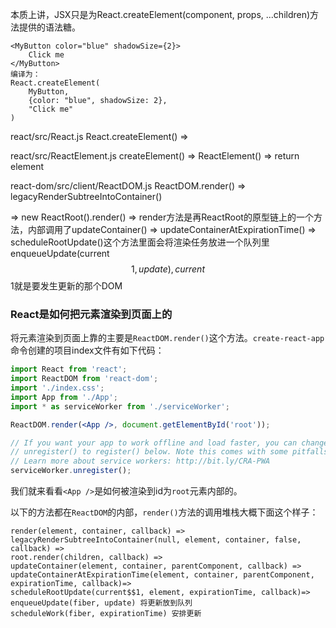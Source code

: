 本质上讲，JSX只是为React.createElement(component, props, ...children)方法提供的语法糖。

    <MyButton color="blue" shadowSize={2}>
        Click me
    </MyButton>
    编译为：
    React.createElement(
        MyButton,
        {color: "blue", shadowSize: 2},
        "Click me"
    )

react/src/React.js   React.createElement() =>

react/src/ReactElement.js   createElement() => ReactElement() => return element



react-dom/src/client/ReactDOM.js   ReactDOM.render() => legacyRenderSubtreeIntoContainer()

=> new ReactRoot().render() => render方法是再ReactRoot的原型链上的一个方法，内部调用了updateContainer() => updateContainerAtExpirationTime() => scheduleRootUpdate()这个方法里面会将渲染任务放进一个队列里enqueueUpdate(current$$1, update), current$$1就是要发生更新的那个DOM

### React是如何把元素渲染到页面上的

将元素渲染到页面上靠的主要是`ReactDOM.render()`这个方法。`create-react-app`命令创建的项目index文件有如下代码：

```jsx
import React from 'react';
import ReactDOM from 'react-dom';
import './index.css';
import App from './App';
import * as serviceWorker from './serviceWorker';

ReactDOM.render(<App />, document.getElementById('root'));

// If you want your app to work offline and load faster, you can change
// unregister() to register() below. Note this comes with some pitfalls.
// Learn more about service workers: http://bit.ly/CRA-PWA
serviceWorker.unregister();
```

我们就来看看`<App />`是如何被渲染到id为`root`元素内部的。

以下的方法都在`ReactDOM`的内部，`render()`方法的调用堆栈大概下面这个样子：

```
render(element, container, callback) =>
legacyRenderSubtreeIntoContainer(null, element, container, false, callback) => 
root.render(children, callback) => 
updateContainer(element, container, parentComponent, callback) =>
updateContainerAtExpirationTime(element, container, parentComponent, expirationTime, callback)=>
scheduleRootUpdate(current$$1, element, expirationTime, callback)=>
enqueueUpdate(fiber, update) 将更新放到队列
scheduleWork(fiber, expirationTime) 安排更新
```





